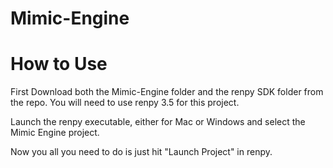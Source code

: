 # Mimic-Engine

# How to Use
First Download both the Mimic-Engine folder and the renpy SDK folder from the repo. You will need to use renpy 3.5 for this project. 

Launch the renpy executable, either for Mac or Windows and select the Mimic Engine project. 

Now you all you need to do is just hit "Launch Project" in renpy.
